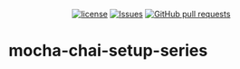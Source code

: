 <p align="center">
  <a href="https://github.com/mingyuchoo/mocha-chai-setup-series/blob/main/LICENSE"><img alt="license" src="https://img.shields.io/github/license/mingyuchoo/mocha-chai-setup-series"/></a>
  <a href="https://github.com/mingyuchoo/mocha-chai-setup-series/issues"><img alt="Issues" src="https://img.shields.io/github/issues/mingyuchoo/mocha-chai-setup-series?color=appveyor" /></a>
  <a href="https://github.com/mingyuchoo/mocha-chai-setup-series/pulls"><img alt="GitHub pull requests" src="https://img.shields.io/github/issues-pr/mingyuchoo/mocha-chai-setup-series?color=appveyor" /></a>
</p>

# mocha-chai-setup-series
